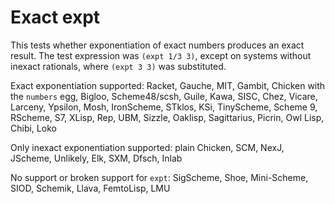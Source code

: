 # Exact expt

This tests whether exponentiation of exact numbers produces an exact result.  The test expression was `(expt 1/3 3)`, except on systems without inexact rationals, where `(expt 3 3)` was substituted.

Exact exponentiation supported:  Racket, Gauche, MIT, Gambit, Chicken with the `numbers` egg, Bigloo, Scheme48/scsh, Guile, Kawa, SISC, Chez, Vicare, Larceny, Ypsilon, Mosh, IronScheme, STklos, KSi, TinyScheme, Scheme 9, RScheme, S7, XLisp, Rep, UBM, Sizzle, Oaklisp, Sagittarius, Picrin, Owl Lisp, Chibi, Loko

Only inexact exponentiation supported:  plain Chicken, SCM, NexJ, JScheme, Unlikely, Elk, SXM, Dfsch, Inlab

No support or broken support for `expt`:  SigScheme, Shoe, Mini-Scheme, SIOD, Schemik, Llava, FemtoLisp, LMU

